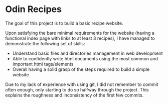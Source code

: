 # Odin Recipes

The goal of this project is to build a basic recipe website.

Upon satisfying the bare minimal requirements for the website (having a
functional index page with links to at least 3 recipes), I have managed to
demonstrate the following set of skills:

* Understand basic files and directories management in web development
* Able to confidently write html documents using the most common and important 
html tags\/elements
* Overall having a solid grasp of the steps required to build a simple website

Due to my lack of experience with using git, I did not remember to commit often enough, only starting to do so halfway through the project. This explains the roughness and inconsistency of the first few commits.
